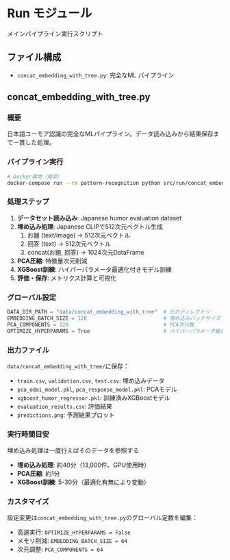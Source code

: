 # Run モジュール

メインパイプライン実行スクリプト

## ファイル構成

- `concat_embedding_with_tree.py`: 完全なML パイプライン

## concat_embedding_with_tree.py

### 概要
日本語ユーモア認識の完全なMLパイプライン。データ読み込みから結果保存まで一貫した処理。

### パイプライン実行

```bash
# Docker環境（推奨）
docker-compose run --rm pattern-recognition python src/run/concat_embedding_with_tree.py
```

### 処理ステップ

1. **データセット読み込み**: Japanese humor evaluation dataset
2. **埋め込み処理**: Japanese CLIPで512次元ベクトル生成
    1. お題 (text/image) -> 512次元ベクトル
    2. 回答 (text)       -> 512次元ベクトル
    3. concat(お題, 回答) -> 1024次元DataFrame
3. **PCA圧縮**: 特徴量次元削減
4. **XGBoost訓練**: ハイパーパラメータ最適化付きモデル訓練
5. **評価・保存**: メトリクス計算と可視化

### グローバル設定

```python
DATA_DIR_PATH = "data/concat_embedding_with_tree"  # 出力ディレクトリ
EMBEDDING_BATCH_SIZE = 128                         # 埋め込みバッチサイズ
PCA_COMPONENTS = 128                               # PCA次元数
OPTIMIZE_HYPERPARAMS = True                        # ハイパーパラメータ最適化
```

### 出力ファイル

`data/concat_embedding_with_tree/`に保存：
- `train.csv`, `validation.csv`, `test.csv`: 埋め込みデータ
- `pca_odai_model.pkl`, `pca_response_model.pkl`: PCAモデル
- `xgboost_humor_regressor.pkl`: 訓練済みXGBoostモデル
- `evaluation_results.csv`: 評価結果
- `predictions.png`: 予測結果プロット

### 実行時間目安
埋め込み処理は一度行えばそのデータを参照する
- **埋め込み処理**: 約40分（13,000件、GPU使用時）
- **PCA圧縮**: 約1分
- **XGBoost訓練**: 5-30分（最適化有無により変動）

### カスタマイズ

設定変更は`concat_embedding_with_tree.py`のグローバル定数を編集：
- 高速実行: `OPTIMIZE_HYPERPARAMS = False`
- メモリ削減: `EMBEDDING_BATCH_SIZE = 64`
- 次元調整: `PCA_COMPONENTS = 64`
